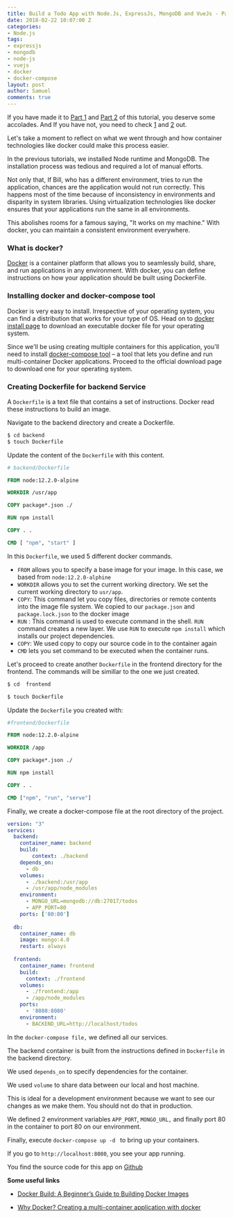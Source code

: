 ```yaml
---
title: Build a Todo App with Node.Js, ExpressJs, MongoDB and VueJs - Part 3
date: 2018-02-22 10:07:00 Z
categories:
- Node.js
tags:
- expressjs
- mongodb
- node-js
- vuejs
- docker
- docker-compose
layout: post
author: Samuel
comments: true
---
```


If you have made it to [Part 1](https://samuelabiodun.com/build-a-todo-app-with-node-js-expressjs-mongodb-and-vuejs-part-1/) and [Part 2](https://samuelabiodun.com/build-a-todo-app-with-node-js-expressjs-mongodb-and-vuejs-part-2/) of this tutorial, you deserve some accolades. And If you have not, you need to check [1](https://samuelabiodun.com/build-a-todo-app-with-node-js-expressjs-mongodb-and-vuejs-part-1/) and [2](https://samuelabiodun.com/build-a-todo-app-with-node-js-expressjs-mongodb-and-vuejs-part-2/) out. 

Let's take a moment to reflect on what we went through and how container technologies like docker could make this process easier.

In the previous tutorials, we installed Node runtime and MongoDB. The installation process was tedious and required a lot of manual efforts.

 Not only that, If Bill, who has a different environment, tries to run the application, chances are the application would not run correctly.  This happens most of the time because of inconsistency in environments and disparity in system libraries.  Using virtualization technologies like docker ensures that your applications run the same in all environments. 

This abolishes rooms for a famous saying, "It works on my machine." With docker, you can maintain a consistent environment everywhere.

### What is docker?

[Docker](https://www.docker.com/why-docker) is a container platform that allows you to seamlessly build, share, and run applications in any environment. With docker, you can define instructions on how your application should be built using DockerFile.

### Installing docker  and docker-compose tool

Docker is very easy to install. Irrespective of your operating system, you can find a distribution that works for your type of OS. Head on to [docker install page](https://docs.docker.com/install/) to download an executable docker file for your operating system.


Since we'll be using creating multiple containers for this application, you'll need to install [docker-compose tool](https://docs.docker.com/compose/install/) – a tool that lets you define and run multi-container Docker applications. Proceed to the official download page to download one for your operating system.

### Creating Dockerfile for backend Service

A `Dockerfile`  is a text file that contains a set of instructions. Docker read these instructions to build an image.

 Navigate to the backend directory and create a Dockerfile.

```bash
$ cd backend
$ touch Dockerfile


```

Update the content of the `Dockerfile` with this content.

```dockerfile
# backend/Dockerfile

FROM node:12.2.0-alpine 

WORKDIR /usr/app

COPY package*.json ./

RUN npm install

COPY . . 

CMD [ "npm", "start" ]
```

In this `Dockerfile`, we  used 5 different docker commands. 

- `FROM` allows you to specify a base image for your image. In this case, we based from `node:12.2.0-alphine`
- `WORKDIR`  allows you to set the current working directory. We set the current working directory  to `usr/app`.
- `COPY`:  This command let you copy files, directories or remote contents into the image file system.  We copied to our `package.json` and `package.lock.json`   to the docker image
- `RUN` : This command is used to execute command in the shell.  `RUN` command creates a new layer.  We use `RUN` to execute `npm install`  which installs our project dependencies.
- `COPY`: We used copy to copy our source code in to the container again
- `CMD` lets you set command to be executed when the container runs.

Let's proceed to create another `Dockerfile` in the frontend directory for the frontend. The commands will be simillar to the one we just created.

```bash
$ cd  frontend
```

```bash
$ touch Dockerfile
```

Update the `Dockerfile` you created with:

```dockerfile
#frontend/Dockerfile

FROM node:12.2.0-alpine

WORKDIR /app

COPY package*.json ./

RUN npm install

COPY . .

CMD ["npm", "run", "serve"]
```

Finally, we create a docker-compose file at the root directory of the project.

```yaml
version: "3"
services:
  backend:
    container_name: backend 
    build:
    	context: ./backend
    depends_on:
      - db  
    volumes:
      - ./backend:/usr/app
      - /usr/app/node_modules
    environment:  
      - MONGO_URL=mongodb://db:27017/todos
      - APP_PORT=80
    ports: ['80:80'] 
    
  db:
    container_name: db
    image: mongo:4.0
    restart: always
    
  frontend:
    container_name: frontend
    build:
      context: ./frontend
    volumes:
      - ./frontend:/app
      - /app/node_modules
    ports:
      - '8080:8080'
    environment:  
      - BACKEND_URL=http://localhost/todos
```



In the `docker-compose file,` we defined all our services.

The backend container is built from the instructions defined in `Dockerfile` in the backend directory. 

We used `depends_on` to specify dependencies for the container.

We used `volume` to share data between our local and host machine.

This is ideal for a development environment because we want to see our changes as we make them. You should not do that in production.

We defined 2 environment variables `APP_PORT`, `MONGO_URL,` and finally port 80 in the container to port 80 on our environment.


Finally, execute `docker-compose up -d ` to bring up your containers.

If you go to `http://localhost:8080`, you see  your app running.

You find the source code for this app on [Github](https://github.com/abiodunjames/NodeJs-Todo-List)

**Some useful links**

* [Docker Build: A Beginner’s Guide to Building Docker Images](https://samuelabiodun.com/Docker-Build-A-Beginners-Guide-to-Building-Docker-Images/)

* [Why Docker? Creating a multi-container application with docker](https://samuelabiodun.com/docker-why-and-creating-your-first-multi-container-application/)

  




